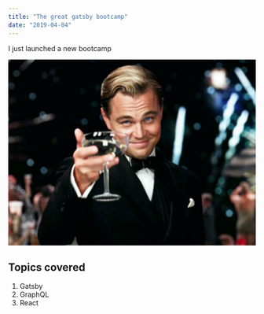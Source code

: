 ```yaml
---
title: "The great gatsby bootcamp"
date: "2019-04-04"
---
```


I just launched a new bootcamp

![Gatsby image](./gatsby.jpg)

## Topics covered

1. Gatsby
2. GraphQL
3. React

